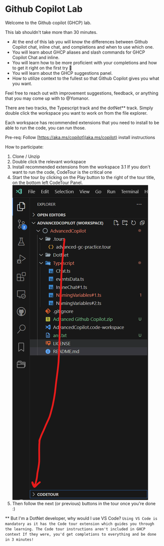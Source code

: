 # Github Copilot Lab

Welcome to the Github copilot (GHCP) lab.

This lab shouldn't take more than 30 minutes.

- At the end of this lab you will know the differences between Github Copilot chat, inline chat, and completions and when to use which one.
- You will learn about GHCP aliases and slash commands for GHCP Copilot Chat and inline.
- You will learn how to be more proficient with your completions and how to get it right on the first try 🥇
- You will learn about the GHCP suggestions panel.
- How to utilize context to the fullest so that Github Copilot gives you what you want. 


Feel free to reach out with improvement suggestions, feedback, or anything that you may come up with to @Yomanor.


There are two tracks, the Typescript track and the dotNet** track.
Simply double click the workspace you want to work on from the file explorer.
 
Each workspace has recommended extensions that you need to install to be able to run the code, you can run those.


Pre-req:
Follow [https://aka.ms/copilot](aka.ms/copilot) install instructions

How to participate:
1. Clone / Unzip
2. Double click the relevant workspace
3. Install recommended extensions from the workspace
    3.1 If you don't want to run the code, CodeTour is the critical one
4. Start the tour by clicking on the Play button to the right of the tour title, on the bottom left CodeTour Panel.![Code tour starting place](image.png)
5. Then follow the next (or previous) buttons in the tour once you're done :)


** But I'm a DotNet developer, why would I use VS Code? 
  `Using VS Code is mandatory as it has the Code tour extension which guides you through the learning. The Code tour instructions aren't included in GHCP context If they were, you'd get completions to everything and be done in 3 minutes!`